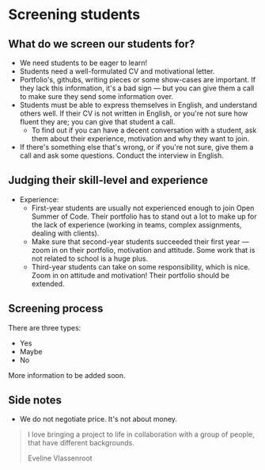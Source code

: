 # Screening students

## What do we screen our students for?

* We need students to be eager to learn!
* Students need a well-formulated CV and motivational letter.
* Portfolio's, githubs, writing pieces or some show-cases are important. If they lack this information, it's a bad sign — but you can give them a call to make sure they send some information over.
* Students must be able to express themselves in English, and understand others well. If their CV is not written in English, or you're not sure how fluent they are; you can give that student a call.
  * To find out if you can have a decent conversation with a student, ask them about their experience, motivation and why they want to join.
* If there's something else that's wrong, or if you're not sure, give them a call and ask some questions. Conduct the interview in English.

## Judging their skill-level and experience

* Experience:
  * First-year students are usually not experienced enough to join Open Summer of Code. Their portfolio has to stand out a lot to make up for the lack of experience \(working in teams, complex assignments, dealing with clients\).
  * Make sure that second-year students succeeded their first year — zoom in on their portfolio, motivation and attitude. Some work that is not related to school is a huge plus.
  * Third-year students can take on some responsibility, which is nice. Zoom in on attitude and motivation! Their portfolio should be extended.

## Screening process

There are three types:

* Yes
* Maybe
* No

More information to be added soon.

## Side notes

* We do not negotiate price. It's not about money.

> I love bringing a project to life in collaboration with a group of people, that have different backgrounds.  
>   
> Eveline Vlassenroot

